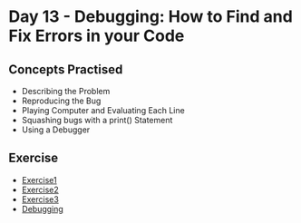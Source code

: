 # Day 13 - Debugging: How to Find and Fix Errors in your Code
## Concepts Practised
- Describing the Problem
- Reproducing the Bug
- Playing Computer and Evaluating Each Line
- Squashing bugs with a print() Statement
- Using a Debugger

## Exercise

- [Exercise1](https://github.com/darshannn10/100-days-of-Python/blob/main/day13/exercise1.py)
- [Exercise2](https://github.com/darshannn10/100-days-of-Python/blob/main/day13/exercise2.py)
- [Exercise3](https://github.com/darshannn10/100-days-of-Python/blob/main/day13/exercise3.py)
- [Debugging](https://github.com/darshannn10/100-days-of-Python/blob/main/day13/main.py)
